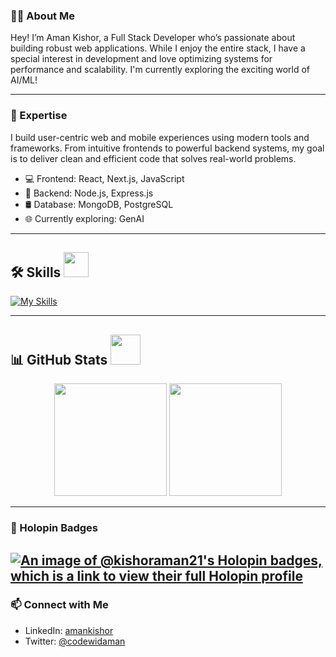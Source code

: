 

<!--
**kishoraman21/kishoraman21** is a ✨ _special_ ✨ repository because its `README.md` (this file) appears on your GitHub profile.

Here are some ideas to get you started:

- 🔭 I’m currently working on ...
- 🌱 I’m currently learning ...
- 👯 I’m looking to collaborate on ...
- 🤔 I’m looking for help with ...
- 💬 Ask me about ...
- 📫 How to reach me: ...
- 😄 Pronouns: ...
- ⚡ Fun fact: ...
-->




### 👨‍💻 About Me

Hey! I’m Aman Kishor, a Full Stack Developer who’s passionate about building robust web applications. While I enjoy the entire stack, I have a special interest in development and love optimizing systems for performance and scalability. I'm currently exploring the exciting world of AI/ML!

---

### 🚀 Expertise

I build user-centric web and mobile experiences using modern tools and frameworks. From intuitive frontends to powerful backend systems, my goal is to deliver clean and efficient code that solves real-world problems.

- 💻 Frontend: React, Next.js, JavaScript  
- 🔧 Backend: Node.js, Express.js
- 🛢️ Database: MongoDB, PostgreSQL  
- 🌐 Currently exploring: GenAI

---

<h2>🛠 Skills <img src="https://media4.giphy.com/media/v1.Y2lkPTc5MGI3NjExYmk0amVkZDZmdGRkc2p3ODA5dnl4ZHkzdzB4ZXBxZzduaWxxdTEzbCZlcD12MV9pbnRlcm5hbF9naWZfYnlfaWQmY3Q9cw/YIoRLftPZQCFSQXIzp/giphy.gif" width="40px"></h2>

[![My Skills](https://skillicons.dev/icons?i=react,js,nodejs,expressjs,mongodb)](https://skillicons.dev)

---

<h2>📊 GitHub Stats <img src="https://media0.giphy.com/media/v1.Y2lkPTc5MGI3NjExdW5jZGk1bXZhOXd5dXEzZ2RudGVnYXBwYW9lMDE1ZXJuNmNxbnhteSZlcD12MV9pbnRlcm5hbF9naWZfYnlfaWQmY3Q9cw/CAIgh8LKFbIciGx5Qe/giphy.gif" width="48px"></h2>

<p align="center">
  <img height="180em" src="https://github-readme-stats.vercel.app/api?username=kishoraman21&rank_icon=percentile&show_icons=true&theme=codeSTACKr&show=reviews&border_radius=8"/>
  <img height="180em" src="https://github-readme-stats.vercel.app/api/top-langs/?username=kishoraman21&theme=codeSTACKr&layout=compact"/>
</p>

---

### 🏅 Holopin Badges

[![An image of @kishoraman21's Holopin badges, which is a link to view their full Holopin profile](https://holopin.me/kishoraman21)](https://holopin.io/@kishoraman21)
---

### 📫 Connect with Me

- LinkedIn: [amankishor](https://www.linkedin.com/in/aman-kishor-profile/)
- Twitter: [@codewidaman](https://x.com/codewidaman)




